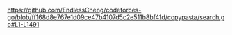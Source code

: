 https://github.com/EndlessCheng/codeforces-go/blob/ff168d8e767e1d09ce47b4107d5c2e511b8bf41d/copypasta/search.go#L1-L1491
